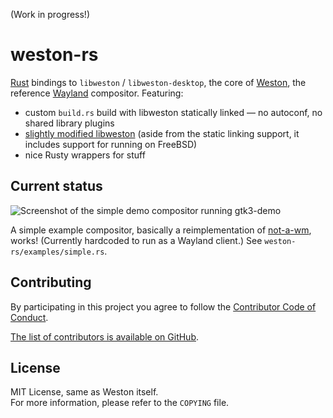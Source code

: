(Work in progress!)

# weston-rs

[Rust] bindings to `libweston` / `libweston-desktop`, the core of [Weston], the reference [Wayland] compositor.
Featuring:

- custom `build.rs` build with libweston statically linked — no autoconf, no shared library plugins
- [slightly modified libweston](https://github.com/valpackett/weston) (aside from the static linking support, it includes support for running on FreeBSD)
- nice Rusty wrappers for stuff

[Rust]: https://www.rust-lang.org
[Weston]: https://cgit.freedesktop.org/wayland/weston/
[Wayland]: https://wayland.freedesktop.org

## Current status

![Screenshot of the simple demo compositor running gtk3-demo](https://unrelentingtech.s3.dualstack.eu-west-1.amazonaws.com/weston-rs-basic-demo.png)

A simple example compositor, basically a reimplementation of [not-a-wm], works!
(Currently hardcoded to run as a Wayland client.)
See `weston-rs/examples/simple.rs`.

[not-a-wm]: https://github.com/sardemff7/not-a-wm

## Contributing

By participating in this project you agree to follow the [Contributor Code of Conduct](https://www.contributor-covenant.org/version/1/4/).

[The list of contributors is available on GitHub](https://github.com/valpackett/weston-rs/graphs/contributors).

## License

MIT License, same as Weston itself.  
For more information, please refer to the `COPYING` file.
